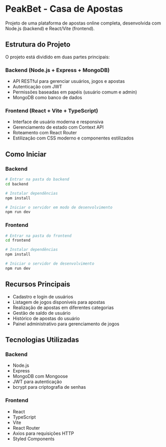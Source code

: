 # PeakBet - Casa de Apostas

Projeto de uma plataforma de apostas online completa, desenvolvida com Node.js (backend) e React/Vite (frontend).

## Estrutura do Projeto

O projeto está dividido em duas partes principais:

### Backend (Node.js + Express + MongoDB)

- API RESTful para gerenciar usuários, jogos e apostas
- Autenticação com JWT
- Permissões baseadas em papéis (usuário comum e admin)
- MongoDB como banco de dados

### Frontend (React + Vite + TypeScript)

- Interface de usuário moderna e responsiva
- Gerenciamento de estado com Context API
- Roteamento com React Router
- Estilização com CSS moderno e componentes estilizados

## Como Iniciar

### Backend

```bash
# Entrar na pasta do backend
cd backend

# Instalar dependências
npm install

# Iniciar o servidor em modo de desenvolvimento
npm run dev
```

### Frontend

```bash
# Entrar na pasta do frontend
cd frontend

# Instalar dependências
npm install

# Iniciar o servidor de desenvolvimento
npm run dev
```

## Recursos Principais

- Cadastro e login de usuários
- Listagem de jogos disponíveis para apostas
- Realização de apostas em diferentes categorias
- Gestão de saldo de usuário
- Histórico de apostas do usuário
- Painel administrativo para gerenciamento de jogos

## Tecnologias Utilizadas

### Backend
- Node.js
- Express
- MongoDB com Mongoose
- JWT para autenticação
- bcrypt para criptografia de senhas

### Frontend
- React
- TypeScript
- Vite
- React Router
- Axios para requisições HTTP
- Styled Components 